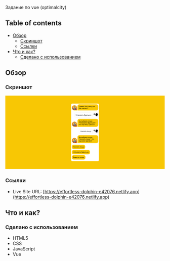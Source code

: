 Задание по vue (optimalcity)

## Table of contents

- [Обзор](#обзор)
  - [Скриншот](#скриншот)
  - [Ссылки](#ссылки)
- [Что и как?](#что-и-как?)
  - [Сделано с использованием](#сделано-с-использованием)

## Обзор

### Скриншот

![](./screenshot.png)

### Ссылки

- Live Site URL: [https://effortless-dolphin-e42076.netlify.app](https://effortless-dolphin-e42076.netlify.app)

## Что и как?

### Сделано с использованием

- HTML5
- CSS
- JavaScript
- Vue
